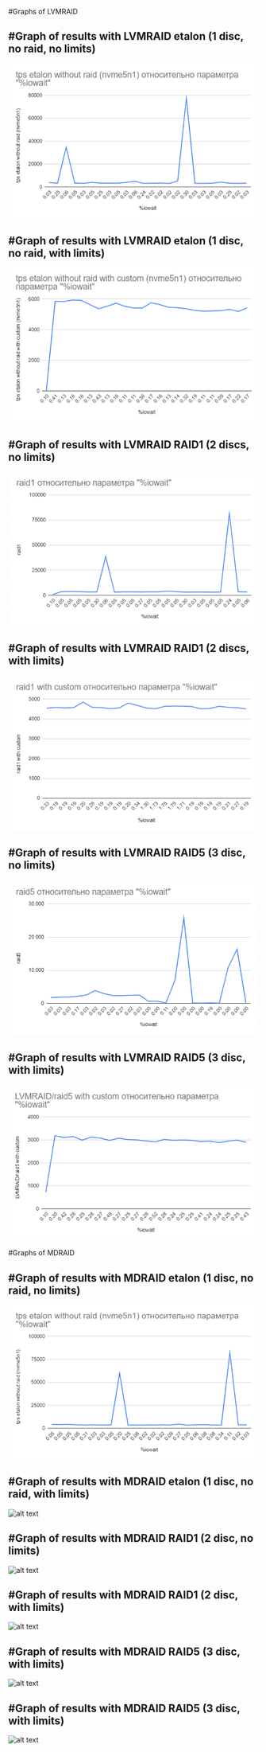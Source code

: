 #Graphs of LVMRAID

<h2>#Graph of results with LVMRAID etalon (1 disc, no raid, no limits)</h2>

![alt text](/pgbench/screens/LVMRAID-etalon.png "LVMRAID-etalon")

<h2>#Graph of results with LVMRAID etalon (1 disc, no raid, with limits)</h2>

![alt text](/pgbench/screens/LVMRAID-etalon-cus.png "LVMRAID-etalon-cus")

<h2>#Graph of results with LVMRAID RAID1 (2 discs, no limits)</h2>

![alt text](/pgbench/screens/LVMRAID-RAID1.png "LVMRAID-RAID1")

<h2>#Graph of results with LVMRAID RAID1 (2 discs,  with limits)</h2>

![alt text](/pgbench/screens/LVMRAID-RAID1-cus.png "LVMRAID-RAID1-cus")

<h2>#Graph of results with LVMRAID RAID5  (3 disc, no limits)</h2>

![alt text](/pgbench/screens/LVMRAID-RAID5.png "LVMRAID-RAID5")

<h2>#Graph of results with LVMRAID RAID5  (3 disc, with limits)</h2>

![alt text](/pgbench/screens/LVMRAID-RAID5-cus.png  "LVMRAID-RAID5-cus")

#Graphs of MDRAID


<h2>#Graph of results with MDRAID etalon (1 disc, no raid, no limits)</h2>

![alt text](/pgbench/screens/MDRAID-etalon.png "MDRAID-etalon")

<h2>#Graph of results with MDRAID etalon (1 disc, no raid, with limits)</h2>

![alt text](/pgbench/screens/MDRAID-etalon-cus "MDRAID-etalon-cus")

<h2>#Graph of results with MDRAID RAID1 (2 disc, no limits)</h2>

![alt text](/pgbench/screens/MDRAID-RAID1 "MDRAID-RAID1")

<h2>#Graph of results with MDRAID RAID1 (2 disc, with limits)</h2>

![alt text](/pgbench/screens/MDRAID-RAID1-cus "MDRAID-RAID1-cus")

<h2>#Graph of results with MDRAID RAID5 (3 disc, with limits)</h2>

![alt text](/pgbench/screens/MDRAID-RAID5 "MDRAID-RAID5")

<h2>#Graph of results with MDRAID RAID5 (3 disc, with limits)</h2>

![alt text](/pgbench/screens/MDRAID-RAID5-cus "MDRAID-RAID5-cus")
